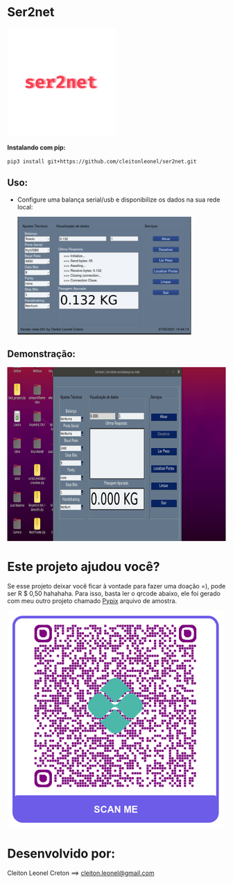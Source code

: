 # Ser2net

<img src="https://github.com/cleitonleonel/Ser2net/blob/master/img/ser2net-logo.png?raw=true" alt="Your image title" width="250"/>

**Instalando com pip:**

``
pip3 install git+https://github.com/cleitonleonel/ser2net.git
``

## Uso:
- Configure uma balança serial/usb e disponibilize os dados na sua rede local:

  <img src="https://github.com/cleitonleonel/Ser2net/blob/master/img/ser2net.png?raw=true" width="400">
  

## Demonstração:
<img src="https://github.com/cleitonleonel/Ser2net/blob/master/img/ser2net.gif?raw=true" alt="Your image title" width="600" height="400"/>

# Este projeto ajudou você?

Se esse projeto deixar você ficar à vontade para fazer uma doação =), pode ser R $ 0,50 hahahaha. Para isso, basta ler o qrcode abaixo, ele foi gerado com meu outro projeto chamado [Pypix](https://github.com/cleitonleonel/pypix.git) arquivo de amostra.

![QRCode Doação](https://github.com/cleitonleonel/pypix/blob/master/qrcode.png?raw=true)


# Desenvolvido por:

Cleiton Leonel Creton ==> cleiton.leonel@gmail.com